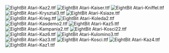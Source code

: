 ![EightBit Atari-Kaz2.ttf](https://github.com/ChoccyHobNob/EightBit-Atari-Fonts/blob/master/K/EightBit%20Atari-Kaz2-sample.png "EightBit Atari-Kaz2.ttf") ![EightBit Atari-Kaiser.ttf](https://github.com/ChoccyHobNob/EightBit-Atari-Fonts/blob/master/K/EightBit%20Atari-Kaiser-sample.png "EightBit Atari-Kaiser.ttf") ![EightBit Atari-Kniffel.ttf](https://github.com/ChoccyHobNob/EightBit-Atari-Fonts/blob/master/K/EightBit%20Atari-Kniffel-sample.png "EightBit Atari-Kniffel.ttf") ![EightBit Atari-Krysztal3.ttf](https://github.com/ChoccyHobNob/EightBit-Atari-Fonts/blob/master/K/EightBit%20Atari-Krysztal3-sample.png "EightBit Atari-Krysztal3.ttf") ![EightBit Atari-Ksiaze.ttf](https://github.com/ChoccyHobNob/EightBit-Atari-Fonts/blob/master/K/EightBit%20Atari-Ksiaze-sample.png "EightBit Atari-Ksiaze.ttf") ![EightBit Atari-Krieg.ttf](https://github.com/ChoccyHobNob/EightBit-Atari-Fonts/blob/master/K/EightBit%20Atari-Krieg-sample.png "EightBit Atari-Krieg.ttf") ![EightBit Atari-Koleda2.ttf](https://github.com/ChoccyHobNob/EightBit-Atari-Fonts/blob/master/K/EightBit%20Atari-Koleda2-sample.png "EightBit Atari-Koleda2.ttf") ![EightBit Atari-Kasdemo2.ttf](https://github.com/ChoccyHobNob/EightBit-Atari-Fonts/blob/master/K/EightBit%20Atari-Kasdemo2-sample.png "EightBit Atari-Kasdemo2.ttf") ![EightBit Atari-Kaz5.ttf](https://github.com/ChoccyHobNob/EightBit-Atari-Fonts/blob/master/K/EightBit%20Atari-Kaz5-sample.png "EightBit Atari-Kaz5.ttf") ![EightBit Atari-Kampania2.ttf](https://github.com/ChoccyHobNob/EightBit-Atari-Fonts/blob/master/K/EightBit%20Atari-Kampania2-sample.png "EightBit Atari-Kampania2.ttf") ![EightBit Atari-Kosci22.ttf](https://github.com/ChoccyHobNob/EightBit-Atari-Fonts/blob/master/K/EightBit%20Atari-Kosci22-sample.png "EightBit Atari-Kosci22.ttf") ![EightBit Atari-Kaz6.ttf](https://github.com/ChoccyHobNob/EightBit-Atari-Fonts/blob/master/K/EightBit%20Atari-Kaz6-sample.png "EightBit Atari-Kaz6.ttf") ![EightBit Atari-Kulomino3.ttf](https://github.com/ChoccyHobNob/EightBit-Atari-Fonts/blob/master/K/EightBit%20Atari-Kulomino3-sample.png "EightBit Atari-Kulomino3.ttf") ![EightBit Atari-Kaz3.ttf](https://github.com/ChoccyHobNob/EightBit-Atari-Fonts/blob/master/K/EightBit%20Atari-Kaz3-sample.png "EightBit Atari-Kaz3.ttf") ![EightBit Atari-Kosci.ttf](https://github.com/ChoccyHobNob/EightBit-Atari-Fonts/blob/master/K/EightBit%20Atari-Kosci-sample.png "EightBit Atari-Kosci.ttf") ![EightBit Atari-Kaz4.ttf](https://github.com/ChoccyHobNob/EightBit-Atari-Fonts/blob/master/K/EightBit%20Atari-Kaz4-sample.png "EightBit Atari-Kaz4.ttf") ![EightBit Atari-Kaz1.ttf](https://github.com/ChoccyHobNob/EightBit-Atari-Fonts/blob/master/K/EightBit%20Atari-Kaz1-sample.png "EightBit Atari-Kaz1.ttf") 